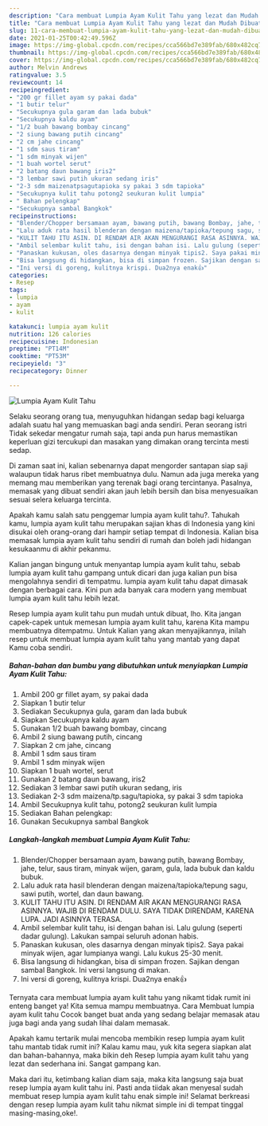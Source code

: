 ```yaml
---
description: "Cara membuat Lumpia Ayam Kulit Tahu yang lezat dan Mudah Dibuat"
title: "Cara membuat Lumpia Ayam Kulit Tahu yang lezat dan Mudah Dibuat"
slug: 11-cara-membuat-lumpia-ayam-kulit-tahu-yang-lezat-dan-mudah-dibuat
date: 2021-01-25T00:42:49.596Z
image: https://img-global.cpcdn.com/recipes/cca566bd7e389fab/680x482cq70/lumpia-ayam-kulit-tahu-foto-resep-utama.jpg
thumbnail: https://img-global.cpcdn.com/recipes/cca566bd7e389fab/680x482cq70/lumpia-ayam-kulit-tahu-foto-resep-utama.jpg
cover: https://img-global.cpcdn.com/recipes/cca566bd7e389fab/680x482cq70/lumpia-ayam-kulit-tahu-foto-resep-utama.jpg
author: Melvin Andrews
ratingvalue: 3.5
reviewcount: 14
recipeingredient:
- "200 gr fillet ayam sy pakai dada"
- "1 butir telur"
- "Secukupnya gula garam dan lada bubuk"
- "Secukupnya kaldu ayam"
- "1/2 buah bawang bombay cincang"
- "2 siung bawang putih cincang"
- "2 cm jahe cincang"
- "1 sdm saus tiram"
- "1 sdm minyak wijen"
- "1 buah wortel serut"
- "2 batang daun bawang iris2"
- "3 lembar sawi putih ukuran sedang iris"
- "2-3 sdm maizenatpsagutapioka sy pakai 3 sdm tapioka"
- "Secukupnya kulit tahu potong2 seukuran kulit lumpia"
- " Bahan pelengkap"
- "Secukupnya sambal Bangkok"
recipeinstructions:
- "Blender/Chopper bersamaan ayam, bawang putih, bawang Bombay, jahe, telur, saus tiram, minyak wijen, garam, gula, lada bubuk dan kaldu bubuk."
- "Lalu aduk rata hasil blenderan dengan maizena/tapioka/tepung sagu, sawi putih, wortel, dan daun bawang."
- "KULIT TAHU ITU ASIN. DI RENDAM AIR AKAN MENGURANGI RASA ASINNYA. WAJIB DI RENDAM DULU. SAYA TIDAK DIRENDAM, KARENA LUPA. JADI ASINNYA TERASA."
- "Ambil selembar kulit tahu, isi dengan bahan isi. Lalu gulung (seperti dadar gulung). Lakukan sampai seluruh adonan habis."
- "Panaskan kukusan, oles dasarnya dengan minyak tipis2. Saya pakai minyak wijen, agar lumpianya wangi. Lalu kukus 25-30 menit."
- "Bisa langsung di hidangkan, bisa di simpan frozen. Sajikan dengan sambal Bangkok. Ini versi langsung di makan."
- "Ini versi di goreng, kulitnya krispi. Dua2nya enak👍"
categories:
- Resep
tags:
- lumpia
- ayam
- kulit

katakunci: lumpia ayam kulit 
nutrition: 126 calories
recipecuisine: Indonesian
preptime: "PT14M"
cooktime: "PT53M"
recipeyield: "3"
recipecategory: Dinner

---
```



![Lumpia Ayam Kulit Tahu](https://img-global.cpcdn.com/recipes/cca566bd7e389fab/680x482cq70/lumpia-ayam-kulit-tahu-foto-resep-utama.jpg)

Selaku seorang orang tua, menyuguhkan hidangan sedap bagi keluarga adalah suatu hal yang memuaskan bagi anda sendiri. Peran seorang istri Tidak sekedar mengatur rumah saja, tapi anda pun harus memastikan keperluan gizi tercukupi dan masakan yang dimakan orang tercinta mesti sedap.

Di zaman  saat ini, kalian sebenarnya dapat mengorder santapan siap saji walaupun tidak harus ribet membuatnya dulu. Namun ada juga mereka yang memang mau memberikan yang terenak bagi orang tercintanya. Pasalnya, memasak yang dibuat sendiri akan jauh lebih bersih dan bisa menyesuaikan sesuai selera keluarga tercinta. 



Apakah kamu salah satu penggemar lumpia ayam kulit tahu?. Tahukah kamu, lumpia ayam kulit tahu merupakan sajian khas di Indonesia yang kini disukai oleh orang-orang dari hampir setiap tempat di Indonesia. Kalian bisa memasak lumpia ayam kulit tahu sendiri di rumah dan boleh jadi hidangan kesukaanmu di akhir pekanmu.

Kalian jangan bingung untuk menyantap lumpia ayam kulit tahu, sebab lumpia ayam kulit tahu gampang untuk dicari dan juga kalian pun bisa mengolahnya sendiri di tempatmu. lumpia ayam kulit tahu dapat dimasak dengan berbagai cara. Kini pun ada banyak cara modern yang membuat lumpia ayam kulit tahu lebih lezat.

Resep lumpia ayam kulit tahu pun mudah untuk dibuat, lho. Kita jangan capek-capek untuk memesan lumpia ayam kulit tahu, karena Kita mampu membuatnya ditempatmu. Untuk Kalian yang akan menyajikannya, inilah resep untuk membuat lumpia ayam kulit tahu yang mantab yang dapat Kamu coba sendiri.

<!--inarticleads1-->

##### Bahan-bahan dan bumbu yang dibutuhkan untuk menyiapkan Lumpia Ayam Kulit Tahu:

1. Ambil 200 gr fillet ayam, sy pakai dada
1. Siapkan 1 butir telur
1. Sediakan Secukupnya gula, garam dan lada bubuk
1. Siapkan Secukupnya kaldu ayam
1. Gunakan 1/2 buah bawang bombay, cincang
1. Ambil 2 siung bawang putih, cincang
1. Siapkan 2 cm jahe, cincang
1. Ambil 1 sdm saus tiram
1. Ambil 1 sdm minyak wijen
1. Siapkan 1 buah wortel, serut
1. Gunakan 2 batang daun bawang, iris2
1. Sediakan 3 lembar sawi putih ukuran sedang, iris
1. Sediakan 2-3 sdm maizena/tp.sagu/tapioka, sy pakai 3 sdm tapioka
1. Ambil Secukupnya kulit tahu, potong2 seukuran kulit lumpia
1. Sediakan  Bahan pelengkap:
1. Gunakan Secukupnya sambal Bangkok




<!--inarticleads2-->

##### Langkah-langkah membuat Lumpia Ayam Kulit Tahu:

1. Blender/Chopper bersamaan ayam, bawang putih, bawang Bombay, jahe, telur, saus tiram, minyak wijen, garam, gula, lada bubuk dan kaldu bubuk.
1. Lalu aduk rata hasil blenderan dengan maizena/tapioka/tepung sagu, sawi putih, wortel, dan daun bawang.
1. KULIT TAHU ITU ASIN. DI RENDAM AIR AKAN MENGURANGI RASA ASINNYA. WAJIB DI RENDAM DULU. SAYA TIDAK DIRENDAM, KARENA LUPA. JADI ASINNYA TERASA.
1. Ambil selembar kulit tahu, isi dengan bahan isi. Lalu gulung (seperti dadar gulung). Lakukan sampai seluruh adonan habis.
1. Panaskan kukusan, oles dasarnya dengan minyak tipis2. Saya pakai minyak wijen, agar lumpianya wangi. Lalu kukus 25-30 menit.
1. Bisa langsung di hidangkan, bisa di simpan frozen. Sajikan dengan sambal Bangkok. Ini versi langsung di makan.
1. Ini versi di goreng, kulitnya krispi. Dua2nya enak👍




Ternyata cara membuat lumpia ayam kulit tahu yang nikamt tidak rumit ini enteng banget ya! Kita semua mampu membuatnya. Cara Membuat lumpia ayam kulit tahu Cocok banget buat anda yang sedang belajar memasak atau juga bagi anda yang sudah lihai dalam memasak.

Apakah kamu tertarik mulai mencoba membikin resep lumpia ayam kulit tahu mantab tidak rumit ini? Kalau kamu mau, yuk kita segera siapkan alat dan bahan-bahannya, maka bikin deh Resep lumpia ayam kulit tahu yang lezat dan sederhana ini. Sangat gampang kan. 

Maka dari itu, ketimbang kalian diam saja, maka kita langsung saja buat resep lumpia ayam kulit tahu ini. Pasti anda tiidak akan menyesal sudah membuat resep lumpia ayam kulit tahu enak simple ini! Selamat berkreasi dengan resep lumpia ayam kulit tahu nikmat simple ini di tempat tinggal masing-masing,oke!.

